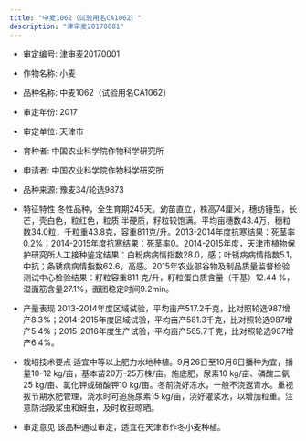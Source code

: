 ```yaml
---
title: "中麦1062（试验用名CA1062）"
description: "津审麦20170001"
---
```

* 审定编号:  津审麦20170001

*  作物名称:  小麦

*  品种名称:  中麦1062（试验用名CA1062）

*  审定年份:  2017

*  审定单位:  天津市

* 育种者:  中国农业科学院作物科学研究所

*  申请者:  中国农业科学院作物科学研究所

*  品种来源:  豫麦34/轮选9873

*  特征特性
冬性品种，全生育期245天。幼苗直立，株高74厘米，穗纺锤型，长芒，壳白色，粒红色，粒质 半硬质，籽粒较饱满。平均亩穗数43.4万，穗粒数34.0粒，千粒重43.8克，容重811克/升。2013-2014年度抗寒结果：死茎率0.2%；2014-2015年度抗寒结果：死茎率0。2014-2015年度，天津市植物保护研究所人工接种鉴定结果：白粉病病情指数28.0，感；叶锈病病情指数5.1，中抗；条锈病病情指数62.6，高感。2015年农业部谷物及制品质量监督检验测试中心检验结果：籽粒容重811 克/升，籽粒蛋白质含量（干基）12.44 %，湿面筋含量27.1%，面团稳定时间9.2min。

*  产量表现
2013-2014年度区域试验，平均亩产517.2千克，比对照轮选987增产8.3%；2014-2015年度区域试验，平均亩产581.3千克，比对照轮选987增产5.4%；2015-2016年度生产试验，平均亩产565.7千克，比对照轮选987增产6.4%。

*  栽培技术要点
适宜中等以上肥力水地种植。9月26日至10月6日播种为宜，播量10-12 kg/亩，基本苗20万-25万株/亩。施底肥，尿素10 kg/亩、磷酸二氨25 kg/亩、氯化钾或硝酸钾10 kg/亩。冬前浇好冻水，一般不浇返青水。重视拔节期水肥管理，浇水时可追施尿素15 kg/亩，浇好灌浆水，以增加粒重。注意防治吸浆虫和蚜虫，及时收获晾晒。

*  审定意见
该品种通过审定，适宜在天津市作冬小麦种植。

